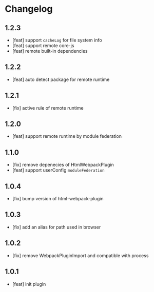 # Changelog

## 1.2.3

- [feat] support `cacheLog` for file system info
- [feat] support remote core-js
- [feat] remote built-in dependencies

## 1.2.2

- [feat] auto detect package for remote runtime

## 1.2.1

- [fix] active rule of remote runtime

## 1.2.0

- [feat] support remote runtime by module federation

## 1.1.0

- [fix] remove depenecies of HtmlWebpackPlugin
- [feat] support userConfig `moduleFederation`

## 1.0.4

- [fix] bump version of html-webpack-plugin

## 1.0.3

- [fix] add an alias for path used in browser

## 1.0.2

- [fix] remove WebpackPluginImport and compatible with process

## 1.0.1

- [feat] init plugin

